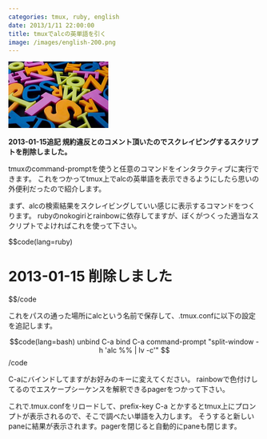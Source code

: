 ```yaml
---
categories: tmux, ruby, english
date: 2013/1/11 22:00:00
title: tmuxでalcの英単語を引く
image: /images/english-200.png
---
```


![english](/images/english-200.png)

<b>2013-01-15追記 規約違反とのコメント頂いたのでスクレイピングするスクリプトを削除しました。</b>

tmuxのcommand-promptを使うと任意のコマンドをインタラクティブに実行できます。
これをつかってtmux上でalcの英単語を表示できるようにしたら思いの外便利だったので紹介します。

まず、alcの検索結果をスクレイビングしていい感じに表示するコマンドをつくります。
rubyのnokogiriとrainbowに依存してますが、ぼくがつくった適当なスクリプトでよければこれを使って下さい。

$$code(lang=ruby)
# 2013-01-15 削除しました
$$/code


これをパスの通った場所にalcという名前で保存して、.tmux.confに以下の設定を追記します。

$$code(lang=bash)
unbind C-a
bind C-a command-prompt "split-window -h 'alc %% | lv -c'"
$$/code

C-aにバインドしてますがお好みのキーに変えてください。
rainbowで色付けしてるのでエスケープシーケンスを解釈できるpagerをつかって下さい。

これで.tmux.confをリロードして、prefix-key C-a とかするとtmux上にプロンプトが表示されるので、そこで調べたい単語を入力します。
そうすると新しいpaneに結果が表示されます。pagerを閉じると自動的にpaneも閉じます。

